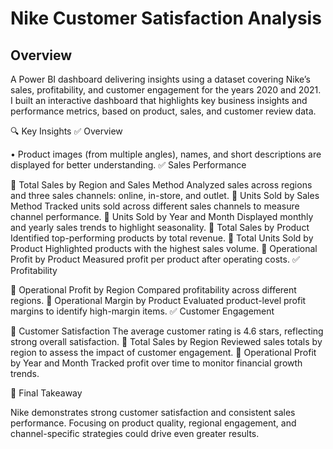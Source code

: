# Nike Customer Satisfaction Analysis

## Overview


A Power BI dashboard delivering insights using a dataset covering Nike’s sales, profitability, and customer engagement for the years 2020 and 2021.
I built an interactive dashboard that highlights key business insights and performance metrics, based on product, sales, and customer review data.

🔍 Key Insights
✅ Overview


• Product images (from multiple angles), names, and short descriptions are displayed for better understanding.
✅ Sales Performance

🔹 Total Sales by Region and Sales Method
Analyzed sales across regions and three sales channels: online, in-store, and outlet.
🔹 Units Sold by Sales Method
Tracked units sold across different sales channels to measure channel performance.
🔹 Units Sold by Year and Month
Displayed monthly and yearly sales trends to highlight seasonality.
🔹 Total Sales by Product
Identified top-performing products by total revenue.
🔹 Total Units Sold by Product
Highlighted products with the highest sales volume.
🔹 Operational Profit by Product
Measured profit per product after operating costs.
✅ Profitability

🔹 Operational Profit by Region
Compared profitability across different regions.
🔹 Operational Margin by Product
Evaluated product-level profit margins to identify high-margin items.
✅ Customer Engagement

🔹 Customer Satisfaction
The average customer rating is 4.6 stars, reflecting strong overall satisfaction.
🔹 Total Sales by Region
Reviewed sales totals by region to assess the impact of customer engagement.
🔹 Operational Profit by Year and Month
Tracked profit over time to monitor financial growth trends.

📌 Final Takeaway

Nike demonstrates strong customer satisfaction and consistent sales performance.
Focusing on product quality, regional engagement, and channel-specific strategies could drive even greater results.



